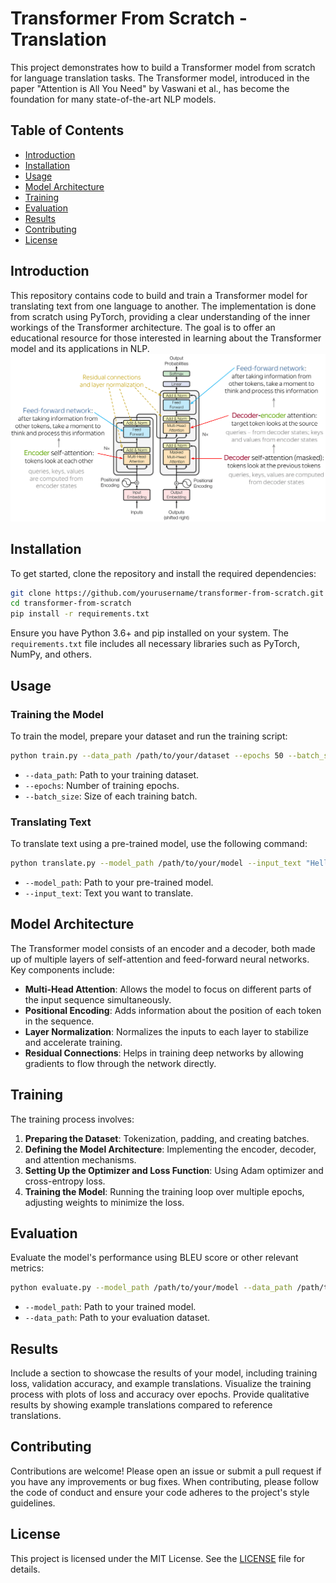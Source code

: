 # Transformer From Scratch - Translation

This project demonstrates how to build a Transformer model from scratch for language translation tasks. The Transformer model, introduced in the paper "Attention is All You Need" by Vaswani et al., has become the foundation for many state-of-the-art NLP models.

## Table of Contents
- [Introduction](#introduction)
- [Installation](#installation)
- [Usage](#usage)
- [Model Architecture](#model-architecture)
- [Training](#training)
- [Evaluation](#evaluation)
- [Results](#results)
- [Contributing](#contributing)
- [License](#license)

## Introduction
This repository contains code to build and train a Transformer model for translating text from one language to another. The implementation is done from scratch using PyTorch, providing a clear understanding of the inner workings of the Transformer architecture. The goal is to offer an educational resource for those interested in learning about the Transformer model and its applications in NLP.
![Transformer](<Images/Components of the Transformer.png>)

## Installation
To get started, clone the repository and install the required dependencies:
```bash
git clone https://github.com/yourusername/transformer-from-scratch.git
cd transformer-from-scratch
pip install -r requirements.txt
```
Ensure you have Python 3.6+ and pip installed on your system. The `requirements.txt` file includes all necessary libraries such as PyTorch, NumPy, and others.

## Usage
### Training the Model
To train the model, prepare your dataset and run the training script:
```bash
python train.py --data_path /path/to/your/dataset --epochs 50 --batch_size 32
```
- `--data_path`: Path to your training dataset.
- `--epochs`: Number of training epochs.
- `--batch_size`: Size of each training batch.

### Translating Text
To translate text using a pre-trained model, use the following command:
```bash
python translate.py --model_path /path/to/your/model --input_text "Hello, world!"
```
- `--model_path`: Path to your pre-trained model.
- `--input_text`: Text you want to translate.

## Model Architecture
The Transformer model consists of an encoder and a decoder, both made up of multiple layers of self-attention and feed-forward neural networks. Key components include:
- **Multi-Head Attention**: Allows the model to focus on different parts of the input sequence simultaneously.
- **Positional Encoding**: Adds information about the position of each token in the sequence.
- **Layer Normalization**: Normalizes the inputs to each layer to stabilize and accelerate training.
- **Residual Connections**: Helps in training deep networks by allowing gradients to flow through the network directly.

## Training
The training process involves:
1. **Preparing the Dataset**: Tokenization, padding, and creating batches.
2. **Defining the Model Architecture**: Implementing the encoder, decoder, and attention mechanisms.
3. **Setting Up the Optimizer and Loss Function**: Using Adam optimizer and cross-entropy loss.
4. **Training the Model**: Running the training loop over multiple epochs, adjusting weights to minimize the loss.

## Evaluation
Evaluate the model's performance using BLEU score or other relevant metrics:
```bash
python evaluate.py --model_path /path/to/your/model --data_path /path/to/your/dataset
```
- `--model_path`: Path to your trained model.
- `--data_path`: Path to your evaluation dataset.

## Results
Include a section to showcase the results of your model, including training loss, validation accuracy, and example translations. Visualize the training process with plots of loss and accuracy over epochs. Provide qualitative results by showing example translations compared to reference translations.

## Contributing
Contributions are welcome! Please open an issue or submit a pull request if you have any improvements or bug fixes. When contributing, please follow the code of conduct and ensure your code adheres to the project's style guidelines.

## License
This project is licensed under the MIT License. See the [LICENSE](LICENSE) file for details.